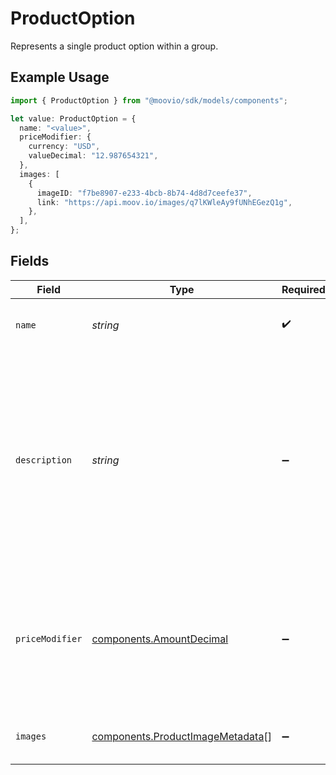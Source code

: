 # ProductOption

Represents a single product option within a group.

## Example Usage

```typescript
import { ProductOption } from "@moovio/sdk/models/components";

let value: ProductOption = {
  name: "<value>",
  priceModifier: {
    currency: "USD",
    valueDecimal: "12.987654321",
  },
  images: [
    {
      imageID: "f7be8907-e233-4bcb-8b74-4d8d7ceefe37",
      link: "https://api.moov.io/images/q7lKWleAy9fUNhEGezQ1g",
    },
  ],
};
```

## Fields

| Field                                                                                                                                             | Type                                                                                                                                              | Required                                                                                                                                          | Description                                                                                                                                       |
| ------------------------------------------------------------------------------------------------------------------------------------------------- | ------------------------------------------------------------------------------------------------------------------------------------------------- | ------------------------------------------------------------------------------------------------------------------------------------------------- | ------------------------------------------------------------------------------------------------------------------------------------------------- |
| `name`                                                                                                                                            | *string*                                                                                                                                          | :heavy_check_mark:                                                                                                                                | The display name of a product option.                                                                                                             |
| `description`                                                                                                                                     | *string*                                                                                                                                          | :heavy_minus_sign:                                                                                                                                | A detailed description of the option.<br/><br/>- Must be valid UTF-8 text<br/>- Supports Markdown for formatting<br/>- HTML is not permitted and will be rejected |
| `priceModifier`                                                                                                                                   | [components.AmountDecimal](../../models/components/amountdecimal.md)                                                                              | :heavy_minus_sign:                                                                                                                                | The adjustment applied to a product's base price by this option. Can be negative, positive, or zero.                                              |
| `images`                                                                                                                                          | [components.ProductImageMetadata](../../models/components/productimagemetadata.md)[]                                                              | :heavy_minus_sign:                                                                                                                                | The images associated with this option.                                                                                                           |